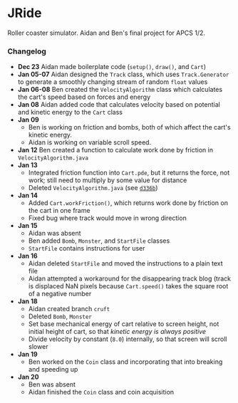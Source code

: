 JRide
=====

Roller coaster simulator. Aidan and Ben's final project for APCS 1/2.

### Changelog
- **Dec 23** Aidan made boilerplate code (`setup()`, `draw()`, and `Cart`)
- **Jan 05-07** Aidan designed the `Track` class, which uses `Track.Generator` to generate a smoothly changing stream of random `float` values
- **Jan 06-08** Ben created the `VelocityAlgorithm` class which calculates the cart's speed based on forces and energy
- **Jan 08** Aidan added code that calculates velocity based on potential and kinetic energy to the `Cart` class
- **Jan 09**
    - Ben is working on friction and bombs, both of which affect the cart's kinetic energy.
    - Aidan is working on variable scroll speed.
- **Jan 12** Ben created a function to calculate work done by friction in `VelocityAlgorithm.java`
- **Jan 13**
    - Integrated friction function into `Cart.pde`, but it returns the force, not work; still need to multiply by some value for distance
    - Deleted `VelocityAlgorithm.java` (see [`d336b`](https://github.com/aidan-fitz/JRide/commit/d336b))
- **Jan 14**
    - Added `Cart.workFriction()`, which returns work done by friction on the cart in one frame
    - Fixed bug where track would move in wrong direction
- **Jan 15**
    - Aidan was absent
    - Ben added `Bomb`, `Monster`, and `StartFile` classes
    - `StartFile` contains instructions for user
- **Jan 16**
    - Aidan deleted `StartFile` and moved the instructions to a plain text file
    - Aidan attempted a workaround for the disappearing track blog (track is displaced NaN pixels because `Cart.speed()` takes the square root of a negative number
- **Jan 18**
    - Aidan created branch `cruft`
    - Deleted `Bomb`, `Monster`
    - Set base mechanical energy of cart relative to screen height, not initial height of cart, so that *kinetic energy is always positive*
    - Divide velocity by constant (`8.0`) internally, so that screen will scroll slower
- **Jan 19**
    - Ben worked on the `Coin` class and incorporating that into breaking and speeding up
- **Jan 20**
    - Ben was absent
    - Aidan finished the `Coin` class and coin acquisition